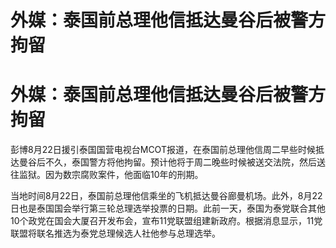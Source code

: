 # 外媒：泰国前总理他信抵达曼谷后被警方拘留

# 外媒：泰国前总理他信抵达曼谷后被警方拘留

彭博8月22日援引泰国国营电视台MCOT报道，在泰国前总理他信周二早些时候抵达曼谷后不久，泰国警方将他拘留。预计他将于周二晚些时候被送交法院，然后送往监狱。因为数宗腐败案件，他面临10年的刑期。

当地时间8月22日，泰国前总理他信乘坐的飞机抵达曼谷廊曼机场。此外，8月22日也是泰国国会举行第三轮总理选举投票的日期。此前一天，泰国为泰党联合其他10个政党在国会大厦召开发布会，宣布11党联盟组建新政府。根据消息显示，11党联盟将联名推选为泰党总理候选人社他参与总理选举。

